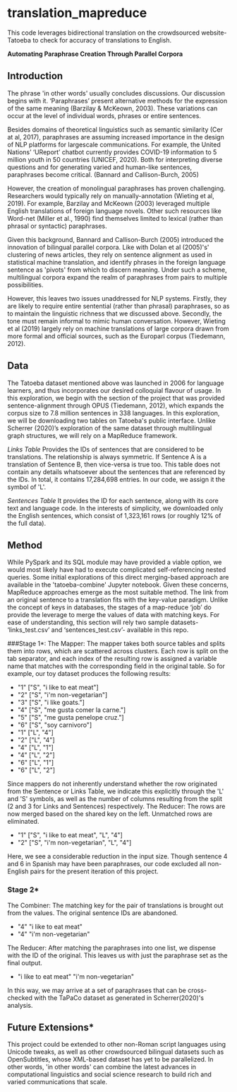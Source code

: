 # translation_mapreduce
This code leverages bidirectional translation on the crowdsourced website- Tatoeba to check for accuracy of translations to English. 


**Automating Paraphrase Creation Through Parallel Corpora**

## Introduction

The phrase 'in other words' usually concludes discussions. Our discussion begins with it. ‘Paraphrases’ present alternative methods for the expression of the same meaning (Barzilay & McKeown, 2003). These variations can occur at the level of individual words, phrases or entire sentences. 

Besides domains of theoretical linguistics such as semantic similarity (Cer at al, 2017), paraphrases are assuming increased importance in the design of NLP platforms for largescale communications. For example, the United Nations’ ‘UReport’ chatbot currently provides COVID-19 information to 5 million youth in 50 countries (UNICEF, 2020). Both for interpreting diverse questions and for generating varied and human-like sentences, paraphrases become critical. (Bannard and Callison-Burch, 2005) 

However, the creation of monolingual paraphrases has proven challenging. Researchers would typically rely on manually-annotation (Wieting et al, 2019). For example, Barzilay and McKeown (2003) leveraged multiple English translations of foreign language novels. Other such resources like Word-net (Miller et al., 1990) find themselves limited to lexical (rather than phrasal or syntactic) paraphrases. 

Given this background, Bannard and Callison-Burch (2005) introduced the innovation of bilingual parallel corpora. Like with Dolan et al (2005)'s' clustering of news articles, they rely on sentence alignment as used in statistical machine translation, and identify phrases in the foreign language sentence as 'pivots' from which to discern meaning. Under such a scheme, multilingual corpora expand the realm of paraphrases from pairs to multiple possibilities. 

However, this leaves two issues unaddressed for NLP systems. Firstly, they are likely to require entire sentential (rather than phrasal) paraphrases, so as to maintain the linguistic richness that we discussed above. Secondly, the tone must remain informal to mimic human conversation. However, Wieting et al (2019) largely rely on machine translations of large corpora drawn from more formal and official sources, such as the Europarl corpus (Tiedemann, 2012).   

## Data

The Tatoeba dataset mentioned above was launched in 2006 for language learners, and thus incorporates our desired colloquial flavour of usage. In this exploration, we begin with the section of the project that was provided sentence-alignment through OPUS (Tiedemann, 2012), which expands the corpus size to 7.8 million sentences in 338 languages. In this exploration, we will be downloading two tables on Tatoeba's public interface. Unlike Scherrer (2020)’s exploration of the same dataset through multilingual graph structures, we will rely on a MapReduce framework. 

*Links Table*
Provides the IDs of sentences that are considered to be translations. The relationship is always symmetric. If Sentence A is a translation of Sentence B, then vice-versa is true too. 
This table does not contain any details whatsoever about the sentences that are referenced by the IDs. In total, it contains 17,284,698 entries. In our code, we assign it the symbol of 'L'.

*Sentences Table*
It provides the ID for each sentence, along with its core text and language code. In the interests of simplicity, we downloaded only the English sentences, which consist of 1,323,161 rows (or roughly 12% of the full data). 

## Method
While PySpark and its SQL module may have provided a viable option, we would most likely have had to execute complicated self-referencing nested queries. Some initial explorations of this direct merging-based approach are available in the 'tatoeba-combine' Jupyter notebook. Given these concerns, MapReduce approaches emerge as the most suitable method. The link from an original sentence to a translation fits with the key-value paradigm. Unlike the concept of keys in databases, the stages of a map-reduce ‘job’ do provide the leverage to merge the values of data with matching keys. 
For ease of understanding, this section will rely two sample datasets- ‘links_test.csv’ and ‘sentences_test.csv’- available in this repo. 


###Stage 1*: 
The Mapper: The mapper takes both source tables and splits them into rows, which are scattered across clusters. Each row is split on the tab separator, and each index of the resulting row is assigned a variable name that matches with the corresponding field in the original table. 
So for example, our toy dataset produces the following results:
- "1"     ["S", "i like to eat meat"]
- "2"     ["S", "i'm non-vegetarian"]
- "3"     ["S", "i like goats."]
- "4"     ["S", "me gusta comer la carne."]
- "5"     ["S", "me gusta penelope cruz."]
- "6"     ["S", "soy carnivoro"]
- "1"     ["L", "4"]
- "2"     ["L", "4"]
- "4"     ["L", "1"]
- "4"     ["L", "2"]
- "6"     ["L", "1"]
- "6"     ["L", "2"]

Since mappers do not inherently understand whether the row originated from the Sentence or Links Table, we indicate this explicitly through the 'L' and 'S' symbols, as well as the number of columns resulting from the split (2 and 3 for Links and Sentences) respectively. 
The Reducer:
The rows are now merged based on the shared key on the left. Unmatched rows are eliminated. 

- "1"     ["S", "i like to eat meat", "L", "4"]
- "2"     ["S", "i'm non-vegetarian", "L", "4"]

Here, we see a considerable reduction in the input size. Though sentence 4 and 6 in Spanish may have been paraphrases, our code excluded all non-English pairs for the present iteration of this project. 

### Stage 2*

The Combiner: The matching key for the pair of translations is brought out from the values. The original sentence IDs are abandoned. 

- "4"     "i like to eat meat"
- "4"     "i'm non-vegetarian"

The Reducer: After matching the paraphrases into one list, we dispense with the ID of the original. This leaves us with just the paraphrase set as the final output. 

- "i like to eat meat"    "i'm non-vegetarian"

In this way, we may arrive at a set of paraphrases that can be cross-checked with the TaPaCo dataset as generated in Scherrer(2020)'s analysis.

## Future Extensions*

This project could be extended to other non-Roman script languages using Unicode tweaks, as well as other crowdsourced bilingual datasets such as OpenSubtitles, whose XML-based dataset has yet to be parallelized.  In other words, 'in other words' can combine the latest advances in computational linguistics and social science research to build rich and varied communications that scale. 
